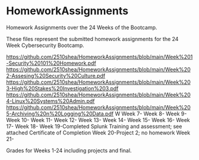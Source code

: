 # HomeworkAssignments
Homework Assignments over the 24 Weeks of the Bootcamp. 

These files represent the submitted homework assignments for the 24 Week Cybersecurity Bootcamp. 

https://github.com/2510shea/HomeworkAssignments/blob/main/Week%201-Security%20101%20Homework.pdf
https://github.com/2510shea/HomeworkAssignments/blob/main/Week%202-Assesing%20Security%20Culture.pdf
https://github.com/2510shea/HomeworkAssignments/blob/main/Week%203-High%20Stakes%20Investigation%203.pdf
https://github.com/2510shea/HomeworkAssignments/blob/main/Week%204-Linux%20Systems%20Admin.pdf
https://github.com/2510shea/HomeworkAssignments/blob/main/Week%205-Archiving%20n%20Logging%20Data.pdf
W
Week 7-
Week 8-
Week 9-
Week 10-
Week 11-
Week 12-
Week 13-
Week 14-
Week 15-
Week 16-
Week 17-
Week 18-
Week 19-Completed Splunk Training and assessment; see attached Certificate of Completion 
Week 20-Project 2; no homework 
Week 21-

Grades for Weeks 1-24 including projects and final. 
